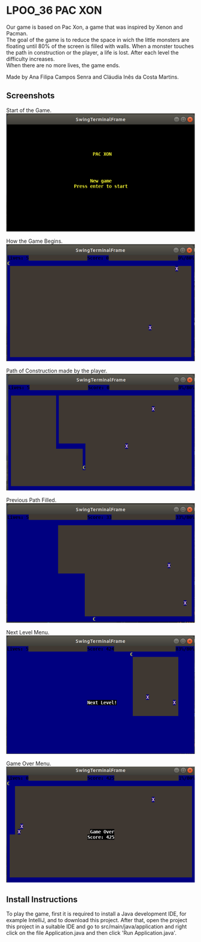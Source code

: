 # LPOO_36 PAC XON

Our game is based on Pac Xon, a game that was inspired by Xenon and Pacman.  
The goal of the game is to reduce the space in wich the little monsters are floating until 80% of the screen is filled with walls. When a monster touches the path in construction or the player, a life is lost. After each level the difficulty increases.  
When there are no more lives, the game ends.

Made by Ana Filipa Campos Senra and Cláudia Inês da Costa Martins.

## Screenshots

 Start of the Game.   
 ![Begin](docs/images/start.png)  
 
 How the Game Begins.  
 ![gameBegin](docs/images/gameBegin.png)  

 Path of Construction made by the player.  
 ![Path](docs/images/path.png)
 
 Previous Path Filled.  
 ![Game](docs/images/finishedPath.png)   

 Next Level Menu.  
 ![Level](docs/images/nextLevel.png)  
 
 Game Over Menu.   
 ![GAMEOVER](docs/images/gameOver.png)   

## Install Instructions

 To play the game, first it is required to install a Java development IDE, for example IntelliJ, and to download this project. After that, open the project this project in a suitable IDE and go to src/main/java/application and right click on the file Application.java and then click 'Run Application.java'.
